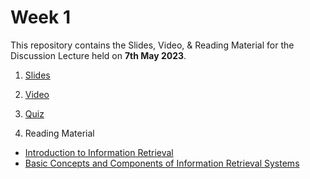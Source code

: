 # Week 1 

This repository contains the Slides, Video, & Reading Material for the Discussion Lecture held on **7th May 2023**.

1. [Slides](https://manika-lamba.github.io/SOL/7_May_2023/#/title-slide)

2. [Video](https://www.youtube.com/embed/toZX2bLmY0E "Day 1 Lecture")

3. [Quiz](https://github.com/manika-lamba/SOL/blob/main/7_May_2023/quiz/Quiz-1.pdf)

4. Reading Material

- [Introduction to Information Retrieval](https://github.com/manika-lamba/SOL/blob/main/7_May_2023/reading-material/Introduction-to-Information-Retrieval.pdf) 
- [Basic Concepts and Components of Information Retrieval Systems](https://github.com/manika-lamba/SOL/blob/main/7_May_2023/reading-material/Basic-Concepts-Components-IR.pdf)
